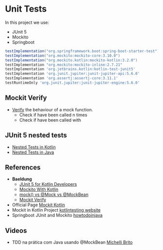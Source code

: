 # Unit Tests

In this project we use:

- JUnit 5
- Mockito
- Springboot

```groovy
testImplementation("org.springframework.boot:spring-boot-starter-test")
testImplementation("org.mockito:mockito-core:3.10.0")
testImplementation("org.mockito.kotlin:mockito-kotlin:3.2.0")
testImplementation "org.mockito:mockito-inline:2.7.21"
testImplementation 'org.jetbrains.kotlin:kotlin-test-junit5'
testImplementation 'org.junit.jupiter:junit-jupiter-api:5.6.0'
testImplementation 'org.assertj:assertj-core:3.11.1'
testRuntimeOnly 'org.junit.jupiter:junit-jupiter-engine:5.6.0'
```

## Mockit Verify
- [Verify](https://www.baeldung.com/mockito-verify) the behaviour of a mock function.
  - Check if have been called n times
  - Check if have been called with

## JUnit 5 nested tests
- [Nested Tests in Kotlin](https://kotlintesting.com/nested-tests-in-junit5/)
- [Nested Tests in Java](https://www.petrikainulainen.net/programming/testing/junit-5-tutorial-writing-nested-tests/)

## References

- **Baeldung**
    - [JUnit 5 for Kotlin Developers](https://www.baeldung.com/kotlin/junit-5-kotlin)
    - [Mockito With Kotlin](https://www.baeldung.com/kotlin/mockito)
    - [mock() vs @Mock vs @MockBean](https://www.baeldung.com/java-spring-mockito-mock-mockbean)
    - [Mockit Verify](https://www.baeldung.com/mockito-verify)
- Official Page [Mockit Kotlin](https://github.com/mockito/mockito-kotlin)
- Mockit in Kotlin Project [kotlintesting website](https://kotlintesting.com/using-mockito-in-kotlin-projects/)
- Springboot JUnit and
  Mockito [howtodoinjava](https://howtodoinjava.com/spring-boot2/testing/spring-boot-mockito-junit-example/)

## Videos

- TDD na prática com Java usando @MockBean
  [Michelli Brito](https://www.youtube.com/watch?v=4VmbETu-dcA)